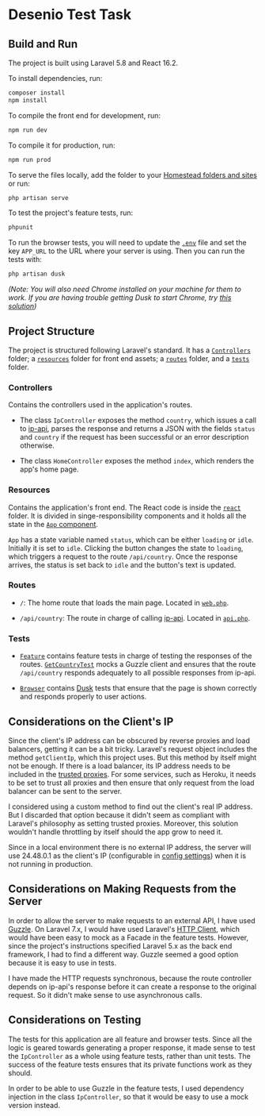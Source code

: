 # Desenio Test Task

## Build and Run

The project is built using Laravel 5.8 and React 16.2.

To install dependencies, run:

```bash
composer install
npm install
```

To compile the front end for development, run:

```bash
npm run dev
```

To compile it for production, run:

```bash
npm run prod
```

To serve the files locally, add the folder to your [Homestead folders and sites](https://laravel.com/docs/7.x/homestead#configuring-homestead) or run:

```bash
php artisan serve
```

To test the project's feature tests, run:
```bash
phpunit
```

To run the browser tests, you will need to update the [`.env`](.env) file and set the key `APP_URL` to the URL where your server is using. Then you can run the tests with:

```bash
php artisan dusk
```

_(Note: You will also need Chrome installed on your machine for them to work. If you are having trouble getting Dusk to start Chrome, try [this solution](https://laracasts.com/discuss/channels/forge/can-i-run-laravel-dusk-on-my-forge-server#reply=327364))_

## Project Structure

The project is structured following Laravel's standard. It has a [`Controllers`](app/Http/Controllers) folder; a [`resources`](resources/) folder for front end assets; a [`routes`](routes/) folder, and a [`tests`](tests/) folder.

### Controllers

Contains the controllers used in the application's routes.

- The class `IpController` exposes the method `country`, which issues a call to [ip-api](https://ip-api.com/), parses the response and returns a JSON with the fields `status` and `country` if the request has been successful or an error description otherwise.

- The class `HomeController` exposes the method `index`, which renders the app's home page.

### Resources

Contains the application's front end. The React code is inside the [`react`](resources/js/react/) folder. It is divided in singe-responsibility components and it holds all the state in the [`App` component](resources/js/react/components/App.js).

`App` has a state variable named `status`, which can be either `loading` or `idle`. Initially it is set to `idle`. Clicking the button changes the state to `loading`, which triggers a request to the route `/api/country`. Once the response arrives, the status is set back to `idle` and the button's text is updated.

### Routes

- `/`: The home route that loads the main page. Located in [`web.php`](routes/web.php).

- `/api/country`: The route in charge of calling [ip-api](https://ip-api.com). Located in [`api.php`](routes/api.php).

### Tests

- [`Feature`](tests/Feature) contains feature tests in charge of testing the responses of the routes. [`GetCountryTest`](tests/Feature/GetCountryTest.php) mocks a Guzzle client and ensures that the route `/api/country` responds adequately to all possible responses from ip-api.

- [`Browser`](tests/Browser) contains [Dusk](https://laravel.com/docs/7.x/dusk) tests that ensure that the page is shown correctly and responds properly to user actions.

## Considerations on the Client's IP

Since the client's IP address can be obscured by reverse proxies and load balancers, getting it can be a bit tricky. Laravel's request object includes the method `getClientIp`, which this project uses. But this method by itself might not be enough. If there is a load balancer, its IP address needs to be included in the [trusted proxies](app/Http/Middleware/TrustProxies.php). For some services, such as Heroku, it needs to be set to trust all proxies and then ensure that only request from the load balancer can be sent to the server.

I considered using a custom method to find out the client's real IP address. But I discarded that option because it didn't seem as compliant with Laravel's philosophy as setting trusted proxies. Moreover, this solution wouldn't handle throttling by itself should the app grow to need it.

Since in a local environment there is no external IP address, the server will use 24.48.0.1 as the client's IP (configurable in [config settings](config/dev.php)) when it is not running in production.

## Considerations on Making Requests from the Server

In order to allow the server to make requests to an external API, I have used [Guzzle](https://guzzle.readthedocs.io/en/latest/index.html). On Laravel 7.x, I would have used Laravel's [HTTP Client](https://laravel.com/docs/7.x/http-client), which would have been easy to mock as a Facade in the feature tests. However, since the project's instructions specified Laravel 5.x as the back end framework, I had to find a different way. Guzzle seemed a good option because it is easy to use in tests.

I have made the HTTP requests synchronous, because the route controller depends on ip-api's response before it can create a response to the original request. So it didn't make sense to use asynchronous calls.

## Considerations on Testing

The tests for this application are all feature and browser tests. Since all the logic is geared towards generating a proper response, it made sense to test the `IpController` as a whole using feature tests, rather than unit tests. The success of the feature tests ensures that its private functions work as they should.

In order to be able to use Guzzle in the feature tests, I used dependency injection in the class `IpController`, so that it would be easy to use a mock version instead.
